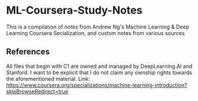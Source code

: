 # ML-Coursera-Study-Notes
This is a compilation of notes from Andrew Ng's Machine Learning &amp; Deep Learning Coursera Secialization, and custom notes from various sources

## References

All files that begin with C1 are owned and managed by DeepLearning.AI and Stanford. I want to be explicit that I do not claim any ownship rights towards the aforementioned material.
Link: https://www.coursera.org/specializations/machine-learning-introduction?skipBrowseRedirect=true
